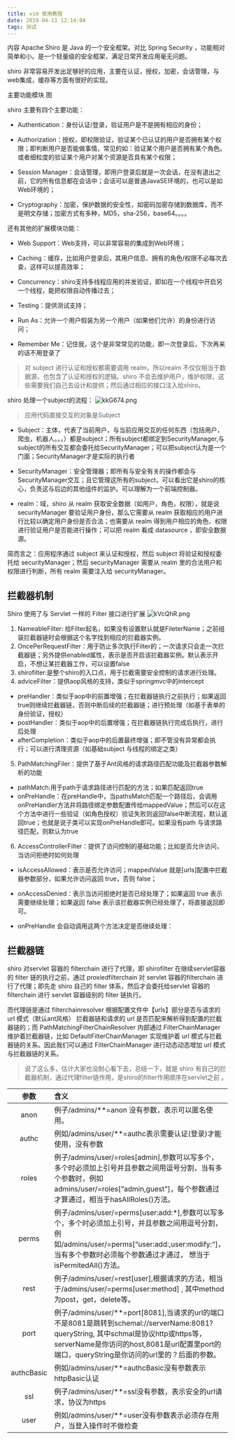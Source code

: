 ```yaml
---
title: vim 使用教程
date: 2019-04-11 12:14:04
tags: 测试
---
```


内容
Apache Shiro 是 Java 的一个安全框架。对比 Spring Security ，功能相对简单和小。是一个轻量级的安全框架，满足日常开发应用毫无问题。

shiro 非常容易开发出足够好的应用，主要在认证，授权，加密，会话管理，与web集成，缓存等方面有很好的实现。

主要功能模块
图

shiro 主要有四个主要功能：

- Authentication：身份认证/登录，验证用户是不是拥有相应的身份；

- Authorization：授权，即权限验证，验证某个已认证的用户是否拥有某个权限；即判断用户是否能做事情，常见的如：验证某个用户是否拥有某个角色。或者细粒度的验证某个用户对某个资源是否具有某个权限；

- Session Manager：会话管理，即用户登录后就是一次会话，在没有退出之前，它的所有信息都在会话中；会话可以是普通JavaSE环境的，也可以是如Web环境的；

- Cryptography：加密，保护数据的安全性，如密码加密存储到数据库，而不是明文存储；加密方式有多种，MD5，sha-256，base64。。。。

还有其他的扩展模块功能：

- Web Support：Web支持，可以非常容易的集成到Web环境；

- Caching：缓存，比如用户登录后，其用户信息、拥有的角色/权限不必每次去查，这样可以提高效率；

- Concurrency：shiro支持多线程应用的并发验证，即如在一个线程中开启另一个线程，能把权限自动传播过去；

- Testing：提供测试支持；

- Run As：允许一个用户假装为另一个用户（如果他们允许）的身份进行访问；

- Remember Me：记住我，这个是非常常见的功能，即一次登录后，下次再来的话不用登录了

> 对 subject 进行认证和授权都需要调用 realm，所以realm 不仅仅相当于数据源，也包含了认证和授权的逻辑。shiro 不会去维护用户，维护权限，这些需要我们自己去设计和提供；然后通过相应的接口注入给shiro。

shiro 处理一个subject的流程：
![kkG674.png](https://s2.ax1x.com/2019/01/22/kkG674.png)

> 应用代码直接交互的对象是Subject

- Subject：主体，代表了当前用户，与当前应用交互的任何东西（包括用户，爬虫，机器人。。。）都是subject；所有subject都绑定到SecurityManager,与subject的所有交互都会委托给SecurityManager；可以把subject认为是一个门面；SecurityManager才是实际的执行者

- SecurityManager：安全管理器；即所有与安全有关的操作都会与SecurityManager交互；且它管理这所有的subject，可以看出它是shiro的核心，负责这与后边的其他组件的监护。可以理解为一个前端控制器。

- realm：域，shiro 从 realm 获取安全数据（如用户，角色，权限），就是说 securityManager 要验证用户身份，那么它需要从 realm 获取相应的用户进行比较以确定用户身份是否合法；也需要从 realm 得到用户相应的角色、权限进行验证用户是否能进行操作；可以把 realm 看成 datasource ，即安全数据源。

简而言之：应用程序通过 subject 来认证和授权，然后 subject 将验证和授权委托给 securityManager；然后 securityManager 需要从 realm 里的合法用户和权限进行判断，所有 realm 需要注入给 securityManager。

## 拦截器机制
Shiro 使用了与 Servlet 一样的 Filter 接口进行扩展 
![kVcQhR.png](https://s2.ax1x.com/2019/01/23/kVcQhR.png)

1. NameableFilter: 给Filter起名，如果没有设置默认就是FileterName；之前组装拦截器链时会根据这个名字找到相应的拦截器实例。
2. OncePerRequestFilter：用于防止多次执行Filter的；一次请求只会走一次拦截器链；另外提供enabled属性，表示是否开启该拦截器实例。默认表示开启，不想让某拦截器工作，可以设置false
3. shirofilter:是整个shiro的入口点，用于拦截需要安全控制的请求进行处理。
4. adviceFilter：提供aop风格的支持，类似于springmvc中的intercept
 - preHandler：类似于aop中的前置增强；在拦截器链执行之前执行；如果返回true则继续拦截器链，否则中断后续的拦截器链；进行预处理（如基于表单的身份验证，授权）
 - postHandler：类似于aop中的后置增强；在拦截器链执行完成后执行，进行后处理
 - afterCompletion：类似于aop中的后置最终增强；即不管没有异常都会执行；可以进行清理资源（如基础subject 与线程的绑定之类）
5. PathMatchingFiler：提供了基于Ant风格的请求路径匹配功能及拦截器参数解析的功能
 - pathMatch:用于path于请求路径进行匹配的方法；如果匹配返回true
 - onPreHandle：在preHandle中，当pathsMatch匹配一个路径后，会调用onPreHandler方法并将路径绑定参数配置传给mappedValue；然后可以在这个方法中进行一些验证（如角色授权）验证失败则返回false中断流程，默认返回true；也就是说子类可以实现onPreHandle即可。如果没有path 与请求路径匹配，则默认为true
6. AccessControllerFilter：提供了访问控制的基础功能；比如是否允许访问，当访问拒绝时如何处理

 - isAccessAllowed：表示是否允许访问；mappedValue 就是[urls]配置中拦截器参数部分，如果允许访问返回 true，否则 false；

 - onAccessDenied：表示当访问拒绝时是否已经处理了；如果返回 true 表示需要继续处理；如果返回 false 表示该拦截器实例已经处理了，将直接返回即可。

 - onPreHandle 会自动调用这两个方法决定是否继续处理：

## 拦截器链
shiro 对servlet 容器的 filterchain 进行了代理，即 shirofilter 在继续servlet容器的 filter 链的执行之前，通过 proxiedfilterchain 对 servlet 容器的filterchain 进行了代理；即先走 shiro 自己的 filter 体系，然后才会委托给servlet 容器的 filterchain 进行 servlet 容器级别的 filter 链执行。

而代理链是通过 filterchainresolver 根据配置文件中【urls】部分是否与请求的 url 模式（默认ant风格）
拦截器链和请求的 url 是否匹配来解析得到配置的拦截器链的；而 PathMatchingFilterChainResolver 内部通过 FilterChainManager 维护着拦截器链，比如 DefaultFilterChainManager 实现维护着 url 模式与拦截器链的关系。因此我们可以通过 FilterChainManager 进行动态动态增加 url 模式与拦截器链的关系。

> 说了这么多，估计大家也没耐心看下去，总结一下，就是 shiro 有自己的拦截器机制，通过代理filter链作用，是shiro的filter作用顺序在servlet之前
。

| 参数 | 含义 |
|:---:|:---|
| anon |例子/admins/**=anon 没有参数，表示可以匿名使用。
|authc | 例如/admins/user/**=authc表示需要认证(登录)才能使用，没有参数
| roles| 例子/admins/user/=roles[admin],参数可以写多个，多个时必须加上引号并且参数之间用逗号分割，当有多个参数时，例如admins/user/=roles[“admin,guest”]，每个参数通过才算通过，相当于hasAllRoles()方法。
| perms |例子/admins/user/=perms[user:add:*],参数可以写多个，多个时必须加上引号，并且参数之间用逗号分割， 例如/admins/user/=perms[“user:add:,user:modify:“]，当有多个参数时必须每个参数通过才通过， 想当于isPermitedAll()方法。
| rest |例子/admins/user/=rest[user],根据请求的方法，相当于/admins/user/=perms[user:method] , 其中method为post，get，delete等。
| port |例子/admins/user/**=port[8081],当请求的url的端口不是8081是跳转到schemal://serverName:8081?queryString, 其中schmal是协议http或https等，serverName是你访问的host,8081是url配置里port的端口，queryString是你访问的url里的？后面的参数。
| authcBasic |例如/admins/user/**=authcBasic没有参数表示httpBasic认证
| ssl |例子/admins/user/**=ssl没有参数，表示安全的url请求，协议为https
| user |例如/admins/user/**=user没有参数表示必须存在用户，当登入操作时不做检查